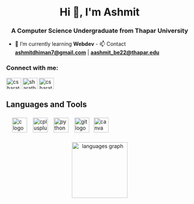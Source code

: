 <h1 align="center">Hi 👋, I'm Ashmit</h1>
<h3 align="center">A Computer Science Undergraduate from Thapar University</h3>


   -    🌱 I’m currently learning **Webdev** - 📫 Contact
      **ashmitdhiman7@gmail.com** | **aashmit_be22@thapar.edu**

<h3 align="left">Connect with me:</h3>
<p align="left">
  <a href="https://www.linkedin.com/in/ashmit-dhiman-19a785256/" target="blank"
    ><img
      align="center"
      src="https://raw.githubusercontent.com/rahuldkjain/github-profile-readme-generator/master/src/images/icons/Social/linked-in-alt.svg"
      alt="csharath-chandra"
      height="30"
      width="40"
  /></a>
  <a href="https://www.instagram.com/ashmitt.dhiman/" target="blank"
    ><img
      align="center"
      src="https://raw.githubusercontent.com/rahuldkjain/github-profile-readme-generator/master/src/images/icons/Social/instagram.svg"
      alt="sharath.345"
      height="30"
      width="40"
  /></a>
  <a href="https://twitter.com/ashmit_dhimann" target="blank"
    ><img
      align="center"
      src="https://raw.githubusercontent.com/rahuldkjain/github-profile-readme-generator/master/src/images/icons/Social/twitter.svg"
      alt="csharath3"
      height="30"
      width="40"
  /></a>
  
</p>

###

<h2 align="left">Languages and Tools</h2>

###


 
  <img width="12" />
  <img
    src="https://cdn.jsdelivr.net/gh/devicons/devicon/icons/c/c-original.svg"
    height="40"
    alt="c logo"
  />
  <img width="12" /><img
    src="https://cdn.jsdelivr.net/gh/devicons/devicon/icons/cplusplus/cplusplus-original.svg"
    height="40"
    alt="cplusplus logo"
  />
  <img width="12" /><img
    src="https://cdn.jsdelivr.net/gh/devicons/devicon/icons/python/python-original.svg"
    height="40"
    alt="python logo"
  /> <img width="12" /><img
    src="https://cdn.jsdelivr.net/gh/devicons/devicon/icons/git/git-original.svg"
    height="40"
    alt="git logo"
  /><img width="12" /><img
    src="https://cdn.jsdelivr.net/gh/devicons/devicon/icons/canva/canva-original.svg"
    height="40"
    alt="canva logo"
  />
  

###

<div align="center">
  <img
    src="https://github-readme-stats.vercel.app/api/top-langs?username=sharathchandra345&locale=en&hide_title=false&layout=compact&card_width=320&langs_count=5&theme=dracula&hide_border=false&order=2"
    height="150"
    alt="languages graph"
  />
</div>

###


###
